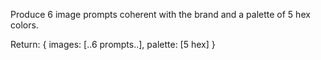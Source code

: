 Produce 6 image prompts coherent with the brand and a palette of 5 hex colors.

Return: { images: [..6 prompts..], palette: [5 hex] }
